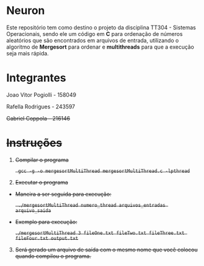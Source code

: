 
# Neuron
Este repositório tem como destino o projeto da disciplina TT304 - Sistemas Operacionais, sendo ele um código em **C** para ordenação de números aleatórios que são encontrados em arquivos de entrada, utilizando o algoritmo de **Mergesort** para ordenar e **multithreads** para que a execução seja mais rápida.
# Integrantes

Joao Vitor Pogiolli - 158049

Rafella Rodrigues - 243597

<s>Gabriel Coppola - 216146<s> 
# Instruções

 1. Compilar o programa

    ` gcc -g -o mergesortMultiThread mergesortMultiThread.c -lpthread`

 2. Executar o programa
 - Maneira a ser seguida para execução:

    ` ./mergesortMultiThread numero_thread arquivos_entradas arquivo_saida`

 - Exemplo para execução:

	 `./mergesortMultiThread 3 fileOne.txt fileTwo.txt fileThree.txt fileFour.txt output.txt`

3. Será gerado um arquivo de saída com o mesmo nome que você colocou quando compilou o programa.